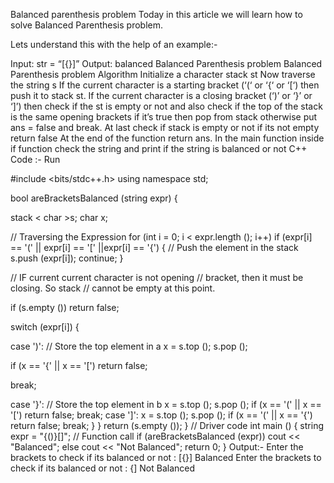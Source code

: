 Balanced parenthesis problem
Today in this article we will learn how to solve Balanced Parenthesis problem.

Lets understand this with the help of an example:- 

Input: str = “[{}]” 
Output: balanced
Balanced Parenthesis problem
Balanced Parenthesis problem
Algorithm
Initialize a character stack st
Now traverse the string s
If the current character is a starting bracket (‘(‘ or ‘{‘ or ‘[‘) then push it to stack st.
If the current character is a closing bracket (‘)’ or ‘}’ or ‘]’) then check if the st is empty or not and also check if the top of the stack is the same opening brackets if it’s true then pop from stack otherwise put ans = false and break.
At last check if stack is empty or not if its not empty return false
At the end of the function return ans.
In the main function inside if function check the string and print if the string is balanced or not 
C++ Code :-
Run

#include <bits/stdc++.h>
using namespace std;

bool areBracketsBalanced (string expr) 
{

  stack < char >s;
  char x;


  // Traversing the Expression
  for (int i = 0; i < expr.length (); i++)
   if (expr[i] == '(' || expr[i] == '[' ||expr[i] == '{')
  {
   // Push the element in the stack
   s.push (expr[i]);
   continue;
  }

  // IF current current character is not opening
  // bracket, then it must be closing. So stack
  // cannot be empty at this point.
 
  if (s.empty ()) 
    return false;

switch (expr[i])
{

 case ')': // Store the top element in a
            x = s.top ();
            s.pop ();

  if (x == '{' || x == '[')
   return false;

   break;

case '}': // Store the top element in b
          x = s.top ();
          s.pop ();
   if (x == '(' || x == '[') 
    return false;
    break;
case ']': x = s.top ();
          s.pop ();
  if (x == '(' || x == '{')
     return false;
     break;
   }
 }
return (s.empty ());
}
// Driver code
int main () 
{
  string expr = "{()}[]";
 // Function call
 if (areBracketsBalanced (expr))
  cout << "Balanced";
else
  cout << "Not Balanced";
  return 0;
}
Output:-
Enter the brackets to check if its balanced or not : [{}] 
Balanced
Enter the brackets to check if its balanced or not : {]
Not Balanced
